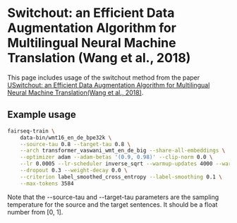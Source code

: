 # Switchout: an Efficient Data Augmentation Algorithm for Multilingual Neural Machine Translation (Wang et al., 2018)

This page includes usage of the switchout method from the paper [USwitchout: an Efficient Data Augmentation Algorithm for Multilingual Neural Machine Translation(Wang et al., 2018)](https://arxiv.org/abs/1808.07512).


## Example usage
```bash
fairseq-train \
    data-bin/wmt16_en_de_bpe32k \
    --source-tau 0.8 --target-tau 0.8 \
    --arch transformer_vaswani_wmt_en_de_big --share-all-embeddings \
    --optimizer adam --adam-betas '(0.9, 0.98)' --clip-norm 0.0 \
    --lr 0.0005 --lr-scheduler inverse_sqrt --warmup-updates 4000 --warmup-init-lr 1e-07 \
    --dropout 0.3 --weight-decay 0.0 \
    --criterion label_smoothed_cross_entropy --label-smoothing 0.1 \
    --max-tokens 3584 
```

Note that the --source-tau and --target-tau parameters are the sampling temperature for the source and the target sentences. It should be a float number from [0, 1]. 
